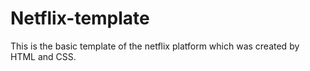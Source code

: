 # Netflix-template

This is the basic template of the netflix platform which was created by HTML and CSS.
